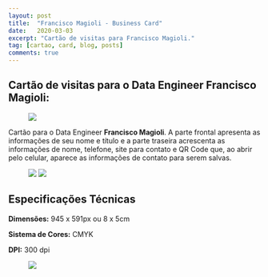 ```yaml
---
layout: post
title:  "Francisco Magioli - Business Card"
date:   2020-03-03
excerpt: "Cartão de visitas para Francisco Magioli."
tag: [cartao, card, blog, posts]
comments: true
---
```


## Cartão de visitas para o Data Engineer Francisco Magioli:

<figure>
	<a href="https://i.ibb.co/1vDGhYB/mockup3.jpg"><img src="https://i.ibb.co/1vDGhYB/mockup3.jpg"></a>
	<figcaption><a href="https://i.ibb.co/1vDGhYB/mockup3.jpg"></a></figcaption>
</figure>

Cartão para o Data Engineer <strong>Francisco Magioli</strong>. A parte frontal apresenta as informações de seu nome e título e a parte traseira acrescenta as informações de nome, telefone, site para contato e QR Code que, ao abrir pelo celular, aparece as informações de contato para serem salvas.


<figure class="half">
    <a href="https://i.ibb.co/fD3Kqrw/1-Frente.jpg"><img src="https://i.ibb.co/fD3Kqrw/1-Frente.jpg"></a>
    <a href="https://i.ibb.co/QrYPBY9/2-Verso.jpg"><img src="https://i.ibb.co/QrYPBY9/2-Verso.jpg"></a>
</figure>


## Especificações Técnicas

<strong>Dimensões:</strong>
945 x 591px ou 8 x 5cm

<strong>Sistema de Cores:</strong>
CMYK

<strong>DPI:</strong>
300 dpi

<figure>
	<a href="https://i.ibb.co/QKYFfvT/mockup2.jpg"><img src="https://i.ibb.co/QKYFfvT/mockup2.jpg"></a>
	<figcaption><a href="https://i.ibb.co/QKYFfvT/mockup2.jpg"></a></figcaption>
</figure>